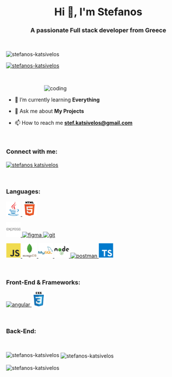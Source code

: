 <h1 align="center">Hi 👋, I'm Stefanos</h1>
<h3 align="center">A passionate Full stack developer from Greece</h3>
</br>

<p align="left"> <img src="https://komarev.com/ghpvc/?username=stefanos-katsivelos&label=Profile%20views&color=0e75b6&style=flat" alt="stefanos-katsivelos" /> </p>

<p align="left"> <a href="https://github.com/ryo-ma/github-profile-trophy"><img src="https://github-profile-trophy.vercel.app/?username=stefanos-katsivelos" alt="stefanos-katsivelos" /></a> </p>
</br>

<img align="right" alt="coding" width= "400"
src ="https://media.licdn.com/dms/image/D5612AQGOmwfIE5mlWA/article-cover_image-shrink_720_1280/0/1674617947228?e=2147483647&v=beta&t=FTU_isQ6VYfV5D_ueFHPWvT8ZqgDeJG3yr8Mi8lpfk0"/>
</br>

- 🌱 I’m currently learning **Everything**

- 💬 Ask me about **My Projects**

- 📫 How to reach me **stef.katsivelos@gmail.com**

</br>

<h3 align="left">Connect with me:</h3>
<p align="left">
 <a href="https://www.linkedin.com/in/stefanos-katsivelos-646b37255/" target="blank"><img align="center" src="https://raw.githubusercontent.com/rahuldkjain/github-profile-readme-generator/master/src/images/icons/Social/linked-in-alt.svg" alt="stefanos katsivelos" 
 height="30" width="40" /></a>
</p>
</br>

<h3 align="left">Languages:</h3>
<div align="left">
  <p>
 
  <a href="https://www.java.com" target="_blank" rel="noreferrer"> <img src="https://raw.githubusercontent.com/devicons/devicon/master/icons/java/java-original.svg" alt="java" width="40" height="40"/> </a>
  <a href="https://www.w3.org/html/" target="_blank" rel="noreferrer"> <img src="https://raw.githubusercontent.com/devicons/devicon/master/icons/html5/html5-original-wordmark.svg" alt="html5" width="40" height="40"/> </a>
  
  <a href="https://expressjs.com" target="_blank" rel="noreferrer"> <img src="https://raw.githubusercontent.com/devicons/devicon/master/icons/express/express-original-wordmark.svg" alt="express" width="40" height="40"/> </a>
  <a href="https://www.figma.com/" target="_blank" rel="noreferrer"> <img src="https://www.vectorlogo.zone/logos/figma/figma-icon.svg" alt="figma" width="40" height="40"/> </a>
  <a href="https://git-scm.com/" target="_blank" rel="noreferrer"> <img src="https://www.vectorlogo.zone/logos/git-scm/git-scm-icon.svg" alt="git" width="40" height="40"/> </a>
 
  
  <a href="https://developer.mozilla.org/en-US/docs/Web/JavaScript" target="_blank" rel="noreferrer"> <img src="https://raw.githubusercontent.com/devicons/devicon/master/icons/javascript/javascript-original.svg" alt="javascript" width="40" height="40"/> </a>
  <a href="https://www.mongodb.com/" target="_blank" rel="noreferrer"> <img src="https://raw.githubusercontent.com/devicons/devicon/master/icons/mongodb/mongodb-original-wordmark.svg" alt="mongodb" width="40" height="40"/> </a>
  <a href="https://www.mysql.com/" target="_blank" rel="noreferrer"> <img src="https://raw.githubusercontent.com/devicons/devicon/master/icons/mysql/mysql-original-wordmark.svg" alt="mysql" width="40" height="40"/> </a> 
  <a href="https://nodejs.org" target="_blank" rel="noreferrer"> <img src="https://raw.githubusercontent.com/devicons/devicon/master/icons/nodejs/nodejs-original-wordmark.svg" alt="nodejs" width="40" height="40"/> </a> 
  <a href="https://postman.com" target="_blank" rel="noreferrer"> <img src="https://www.vectorlogo.zone/logos/getpostman/getpostman-icon.svg" alt="postman" width="40" height="40"/> </a>
  <a href="https://www.typescriptlang.org/" target="_blank" rel="noreferrer"> <img src="https://raw.githubusercontent.com/devicons/devicon/master/icons/typescript/typescript-original.svg" alt="typescript" width="40" height="40"/> </a>
  </p>
  
</br>
  
<div>
 <h3 align="left">Front-End & Frameworks:</h3>
  <p align="left">
   <a href="https://angular.io" target="_blank" rel="noreferrer"> <img src="https://angular.io/assets/images/logos/angular/angular.svg" alt="angular" width="40" height="40"/> </a>
   <a href="https://www.w3schools.com/css/" target="_blank" rel="noreferrer"> <img src="https://raw.githubusercontent.com/devicons/devicon/master/icons/css3/css3-original-wordmark.svg" alt="css3" width="40" height="40"/> </a>
 </p>
</div>

</br>
 <div>
  <h3 align="left">Back-End:</h3>
 
 </div>
</br>
  
</div>

<p><img align="left" src="https://github-readme-stats.vercel.app/api/top-langs?username=stefanos-katsivelos&show_icons=true&locale=en&layout=compact" alt="stefanos-katsivelos" /></p>

<p>&nbsp;<img align="center" src="https://github-readme-stats.vercel.app/api?username=stefanos-katsivelos&show_icons=true&locale=en" alt="stefanos-katsivelos" /></p>

<p><img align="center" src="https://github-readme-streak-stats.herokuapp.com/?user=stefanos-katsivelos&" alt="stefanos-katsivelos" /></p>

